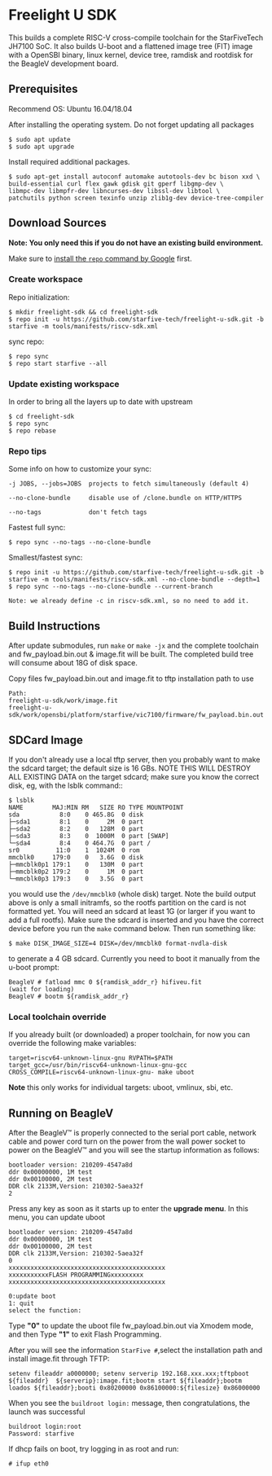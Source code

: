 # Freelight U SDK #

This builds a complete RISC-V cross-compile toolchain for the StarFiveTech JH7100 SoC. It also builds U-boot and a flattened image tree (FIT)
image with a OpenSBI binary, linux kernel, device tree, ramdisk and rootdisk for the BeagleV development board.

## Prerequisites ##

Recommend OS: Ubuntu 16.04/18.04

After installing the operating system.
Do not forget updating all packages

    $ sudo apt update
    $ sudo apt upgrade

Install required additional packages.

    $ sudo apt-get install autoconf automake autotools-dev bc bison xxd \
    build-essential curl flex gawk gdisk git gperf libgmp-dev \
    libmpc-dev libmpfr-dev libncurses-dev libssl-dev libtool \
    patchutils python screen texinfo unzip zlib1g-dev device-tree-compiler

## Download Sources ##

**Note: You only need this if you do not have an existing build environment.**

Make sure to [install the `repo` command by Google](https://source.android.com/setup/downloading#installing-repo) first.

### Create workspace

Repo initialization:

    $ mkdir freelight-sdk && cd freelight-sdk
    $ repo init -u https://github.com/starfive-tech/freelight-u-sdk.git -b starfive -m tools/manifests/riscv-sdk.xml


sync repo:

    $ repo sync
    $ repo start starfive --all

### Update existing workspace

In order to bring all the layers up to date with upstream

    $ cd freelight-sdk
    $ repo sync
    $ repo rebase

### Repo tips

Some info on how to customize your sync:

    -j JOBS, --jobs=JOBS  projects to fetch simultaneously (default 4)

    --no-clone-bundle     disable use of /clone.bundle on HTTP/HTTPS

    --no-tags             don't fetch tags

Fastest full sync:

    $ repo sync --no-tags --no-clone-bundle

Smallest/fastest sync:

    $ repo init -u https://github.com/starfive-tech/freelight-u-sdk.git -b starfive -m tools/manifests/riscv-sdk.xml --no-clone-bundle --depth=1
    $ repo sync --no-tags --no-clone-bundle --current-branch

    Note: we already define -c in riscv-sdk.xml, so no need to add it.


## Build Instructions ##

After update submodules, run `make` or `make -jx` and the complete toolchain and
fw_payload.bin.out & image.fit will be built. The completed build tree will consume about 18G of
disk space.

Copy files fw_payload.bin.out and image.fit to tftp installation path to use

	Path:
	freelight-u-sdk/work/image.fit
	freelight-u-sdk/work/opensbi/platform/starfive/vic7100/firmware/fw_payload.bin.out

## SDCard Image ##

If you don't already use a local tftp server, then you probably want to make
the sdcard target; the default size is 16 GBs. NOTE THIS WILL DESTROY ALL
EXISTING DATA on the target sdcard; make sure you know the correct disk,
eg, with the lsblk command::

    $ lsblk
    NAME        MAJ:MIN RM   SIZE RO TYPE MOUNTPOINT
    sda           8:0    0 465.8G  0 disk 
    ├─sda1        8:1    0     2M  0 part 
    ├─sda2        8:2    0   128M  0 part 
    ├─sda3        8:3    0  1000M  0 part [SWAP]
    └─sda4        8:4    0 464.7G  0 part /
    sr0          11:0    1  1024M  0 rom  
    mmcblk0     179:0    0   3.6G  0 disk 
    ├─mmcblk0p1 179:1    0   130M  0 part 
    ├─mmcblk0p2 179:2    0     1M  0 part 
    └─mmcblk0p3 179:3    0   3.5G  0 part 

you would use the `/dev/mmcblk0` (whole disk) target. Note the build output
above is only a small initramfs, so the rootfs partition on the card is not
formatted yet. You will need an sdcard at least 1G (or larger if you want
to add a full rootfs).  Make sure the sdcard is inserted and you have the
correct device before you run the `make` command below. Then run something
like:

    $ make DISK_IMAGE_SIZE=4 DISK=/dev/mmcblk0 format-nvdla-disk

to generate a 4 GB sdcard. Currently you need to boot it manually from the
u-boot prompt:

    BeagleV # fatload mmc 0 ${ramdisk_addr_r} hifiveu.fit
    (wait for loading)
    BeagleV # bootm ${ramdisk_addr_r}


### Local toolchain override

If you already built (or downloaded) a proper toolchain, for now you can override the
following make variables:

    target=riscv64-unknown-linux-gnu RVPATH=$PATH target_gcc=/usr/bin/riscv64-unknown-linux-gnu-gcc CROSS_COMPILE=riscv64-unknown-linux-gnu- make uboot

**Note** this only works for individual targets: uboot, vmlinux, sbi, etc.
        
## Running on BeagleV ##

After the BeagleV™ is properly connected to the serial port cable, network cable and power cord turn on the power from the wall power socket to power on the BeagleV™ and you will see the startup information as follows:

    bootloader version: 210209-4547a8d 
    ddr 0x00000000, 1M test 
    ddr 0x00100000, 2M test 
    DDR clk 2133M,Version: 210302-5aea32f 
    2
Press any key as soon as it starts up to enter the **upgrade menu**. In this menu, you can update uboot

    bootloader version: 210209-4547a8d 
    ddr 0x00000000, 1M test 
    ddr 0x00100000, 2M test 
    DDR clk 2133M,Version: 210302-5aea32f 
    0 
    xxxxxxxxxxxxxxxxxxxxxxxxxxxxxxxxxxxxxxxxxxx 
    xxxxxxxxxxxFLASH PROGRAMMINGxxxxxxxxx 
    xxxxxxxxxxxxxxxxxxxxxxxxxxxxxxxxxxxxxxxxxxx 

    0:update boot 
    1: quit 
    select the function:

Type **"0"**  to update the uboot file fw_payload.bin.out via Xmodem mode,
and then Type **"1"** to exit Flash Programming.

After you will see the information `StarFive #`,select the installation path
and install image.fit through TFTP:

    setenv fileaddr a0000000; setenv serverip 192.168.xxx.xxx;tftpboot ${fileaddr}  ${serverip}:image.fit;bootm start ${fileaddr};bootm loados ${fileaddr};booti 0x80200000 0x86100000:${filesize} 0x86000000

When you see the `buildroot login:` message, then congratulations, the launch was successful

    buildroot login:root
    Password: starfive


If dhcp fails on boot, try logging in as root and run:

    # ifup eth0

